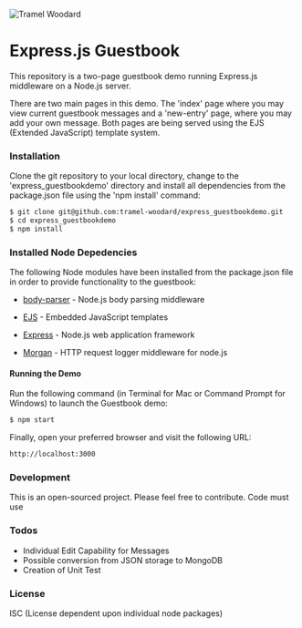 ![Tramel Woodard](http://tramelwoodard.com/images/global/tlw_icon.png "Tramel Woodard")
# Express.js Guestbook
This repository is a two-page guestbook demo running Express.js middleware on a Node.js server.

There are two main pages in this demo. The 'index' page where you may view current guestbook messages and a 'new-entry' page, where you may add your own message. Both pages are being served using the EJS (Extended JavaScript) template system.

### Installation
Clone the git repository to your local directory, change to the 'express_guestbookdemo' directory and install all dependencies from the package.json file using the 'npm install' command:
```sh
$ git clone git@github.com:tramel-woodard/express_guestbookdemo.git
$ cd express_guestbookdemo
$ npm install
```

### Installed Node Depedencies
The following Node modules have been installed from the package.json file in order to provide functionality to the guestbook:

* [body-parser] - Node.js body parsing middleware
* [EJS] - Embedded JavaScript templates
* [Express] - Node.js web application framework
* [Morgan] - HTTP request logger middleware for node.js

   [body-parser]: <https://github.com/expressjs/body-parser>
   [EJS]: <https://github.com/joemccann/dillinger.git>
   [Express]: <https://github.com/expressjs>
   [Morgan]: <http://twitter.com/thomasfuchs>

#### Running the Demo
Run the following command (in Terminal for Mac or Command Prompt for Windows) to launch the Guestbook demo:
```sh
$ npm start
```
Finally, open your preferred browser and visit the following URL:
```sh
http://localhost:3000
```
### Development
This is an open-sourced project. Please feel free to contribute. Code must use

### Todos
 - Individual Edit Capability for Messages
 - Possible conversion from JSON storage to MongoDB
 - Creation of Unit Test

### License
ISC (License dependent upon individual node packages)
